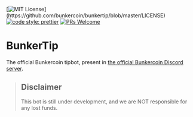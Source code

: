 [![MIT License](https://img.shields.io/apm/l/atomic-design-ui.svg?)](https://github.com/bunkercoin/bunkertip/blob/master/LICENSE)
[![code style: prettier](https://img.shields.io/badge/code_style-prettier-ff69b4.svg?style=flat-square)](https://github.com/prettier/prettier)
[![PRs Welcome](https://img.shields.io/badge/PRs-welcome-brightgreen.svg?style=flat-square)](https://makeapullrequest.com)

# BunkerTip

The official Bunkercoin tipbot, present in [the official Bunkercoin Discord server](https://discord.gg/CCkQQWqNcM).

> ## Disclaimer
>
> This bot is still under development, and we are NOT responsible for any lost funds.
